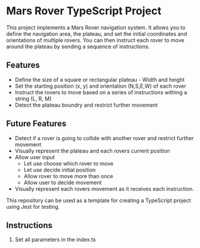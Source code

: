 # Mars Rover TypeScript Project

This project implements a Mars Rover navigation system. It allows you to define the navigation area, the plateau, and set the initial
coordinates and orientations of multiple rovers. You can then instruct each rover to move around the plateau by sending a sequence of instructions.

## Features
- Define the size of a square or rectangular plateau - Width and height
- Set the starting position (x, y) and orientation (N,S,E,W) of each rover
- Instruct the rovers to move based on a series of instructions withing a string (L, R, M)
- Detect the plateau boundry and restrict further movement

## Future Features
- Detect if a rover is going to collide with another rover and restrict further movement
- Visually represent the plateau and each rovers current position 
- Allow user input
  - Let use choose which rover to move
  - Let use decide initial position
  - Allow rover to move more than once
  - Allow user to decide movement
- Visually represent each rovers movement as it receives each instruction.

This repository can be used as a template for creating a TypeScript project using Jest for testing.

## Instructions

1) Set all parameters in the index.ts
